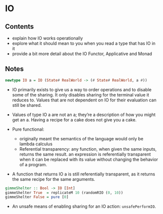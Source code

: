 # IO

## Contents

  - explain how IO works operationally
  - explore what it should mean to you when you read a type that has IO
    in it
  - provide a bit more detail about the IO Functor, Applicative and
    Monad

## Notes

``` haskell
newtype IO a = IO (State# RealWorld -> (# State# RealWorld, a #))
```

  - IO primarily exists to give us a way to order operations and to
    disable some of the sharing. It only disables sharing for the
    terminal value it reduces to. Values that are not dependent on IO
    for their evaluation can still be shared.

  - Values of type IO a are not an a; they’re a description of how you
    might get an a. Having a recipe for a cake does not give you a cake.

  - Pure functional:
    
      - originally meant the semantics of the language would only be
        lambda calculus
      - Referential transparency: any function, when given the same
        inputs, returns the same result. an expression is referentially
        transparent when it can be replaced with its value without
        changing the behavior of a program.

  - A function that returns IO a is still referentially transparent, as
    it returns the same recipe for the same arguments.

<!-- end list -->

``` haskell
gimmeShelter :: Bool -> IO [Int]
gimmeShelter True  = replicateM 10 (randomRIO (0, 10))
gimmeShelter False = pure [0]
```

  - An unsafe means of enabling sharing for an IO action:
    `unsafePerformIO`.
